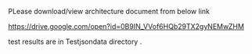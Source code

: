 PLease download/view  architecture document from below link

https://drive.google.com/open?id=0B9IN_VVof6HQb29TX2gyNEMwZHM


test results are in Testjsondata directory .
